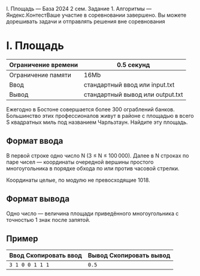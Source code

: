  I. Площадь — База 2024 2 сем. Задание 1\. Алгоритмы — Яндекс.КонтестВаше участие в соревновании завершено. Вы можете дорешивать задачи и отправлять решения вне соревнования



I. Площадь
==========




| Ограничение времени | 0\.5 секунд |
| --- | --- |
| Ограничение памяти | 16Mb |
| Ввод | стандартный ввод или input.txt |
| Вывод | стандартный вывод или output.txt |





Ежегодно в Бостоне совершается более 300 ограблений банков. Большинство этих профессионалов живут в районе с площадью в всего
 S квадратных миль под названием Чарльзтаун. Найдите эту площадь.
 


Формат ввода
------------



В первой строке одно число N (3 ≤ N ≤ 100 000). Далее в N строках по паре чисел — координаты очередной вершины простого многоугольника в порядке обхода по или против часовой стрелки. 
 

Координаты целые, по модулю не превосходящие 1018.
 



Формат вывода
-------------



Одно число — величина площади приведённого многоугольника с точностью 1 знак после запятой.


Пример
------




| Ввод Скопировать ввод | Вывод Скопировать вывод |
| --- | --- |
| ``` 3 1 0 0 1 1 1  ``` | ``` 0.5 ``` |






































